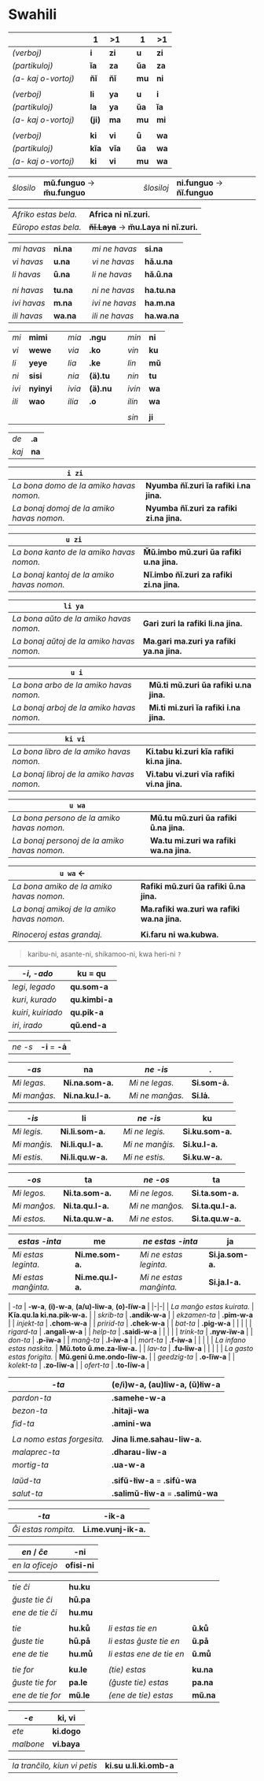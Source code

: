 # Swahili

| | | 1 | >1 | | 1 | >1 |
|-|-|-|-|-|-|-|
| *(verboj)* | | **i**  | **zi** | | **u** | **zi** |
| *(partikuloj)* | | **ĭa**   | **za**   | | **ŭa**  | **za**   |
| *(a- kaj o-vortoj)* | | **n̆ĭ**    | **n̆ĭ**    | | **mu** | **ni**  |
| | | | | | | |
| *(verboj)* | | **li** | **ya** | | **u** | **i**  |
| *(partikuloj)* | | **la**   | **ya**   | | **ŭa**  | **ĭa**   |
| *(a- kaj o-vortoj)* | | **(ji)**    | **ma**  | | **mu** | **mi**  |
| | | | | |
| *(verboj)* | | **ki** | **vi** | | **ȗ** | **wa** |
| *(partikuloj)* | | **kĭa**  | **vĭa**  | | **ŭa**  | **wa**  |
| *(a- kaj o-vortoj)* | | **ki**  | **vi**  | | **mu** | **wa**  |

| | | | | |
|-|-|-|-|-|
| *ŝlosilo* | **mŭ.funguo** → **m̆u.funguo** | | *ŝlosiloj* | **ni.funguo** → **n̆ĭ.funguo** |

| | |
|-|-|
| *Afriko estas bela.* | **Africa ni nĭ.zuri.** |
| *Eŭropo estas bela.* | **~~n̆ĭ.Laya~~** → **m̆u.Laya ni nĭ.zuri.** |

| | | | | |
|-|-|-|-|-|
| *mi havas* | **ni.na** | | *mi ne havas* | **si.na** |
| *vi havas* | **u.na** | | *vi ne havas* | **hă.u.na** |
| *li havas* | **ȗ.na** | | *li ne havas* | **hă.ȗ.na** |
| | | | | |
| *ni havas* | **tu.na** | | *ni ne havas* | **ha.tu.na** |
| *ivi havas* | **m.na** | | *ivi ne havas* | **ha.m.na** |
| *ili havas* | **wa.na** | | *ili ne havas* | **ha.wa.na** |

| | | | | | | | |
|-|-|-|-|-|-|-|-|
| *mi* | **mimi** | | *mia* | **.ngu** | | *min* | **ni** |
| *vi* | **wewe** | | *via* | **.ko** | | *vin* | **ku** |
| *li* | **yeye** | | *lia* | **.ke** | | *lin* | **mŭ** |
| *ni* | **sisi** | | *nia* | **(ä).tu** | | *nin* | **tu** |
| *ivi* | **nyinyi** | | *ivia* | **(ä).nu** | | *ivin* | **wa** |
| *ili* | **wao** | | *ilia* | **.o** | | *ilin* | **wa** |
| | | | | | | | |
| | | | | | | *sin* | **ji** |

| | |
|-|-|
| *de* | **.a** |
| *kaj* | **na** |

| `i zi` | |
|-|-|
| *La bona domo de la amiko havas nomon.* | **Nyumba n̆ĭ.zuri ĭa rafiki i.na jina.** |
| *La bonaj domoj de la amiko havas nomon.* | **Nyumba n̆ĭ.zuri za rafiki zi.na jina.** |

| `u zi` | |
|-|-|
| *La bona kanto de la amiko havas nomon.*   | **M̆ŭ.imbo mŭ.zuri ŭa rafiki u.na jina.** |
| *La bonaj kantoj de la amiko havas nomon.* | **Nĭ.imbo n̆ĭ.zuri za rafiki zi.na jina.** |

| `li ya` | |
|-|-|
| *La bona aŭto de la amiko havas nomon.*   | **Gari zuri la rafiki li.na jina.** |
| *La bonaj aŭtoj de la amiko havas nomon.* | **Ma.gari ma.zuri ya rafiki ya.na jina.** |

| `u i` | |
|-|-|
| *La bona arbo de la amiko havas nomon.*   | **Mŭ.ti mŭ.zuri ŭa rafiki u.na jina.** |
| *La bonaj arboj de la amiko havas nomon.* | **Mi.ti mi.zuri ĭa rafiki i.na jina.** |

| `ki vi` | |
|-|-|
| *La bona libro de la amiko havas nomon.*   | **Ki.tabu ki.zuri kĭa rafiki ki.na jina.** |
| *La bonaj libroj de la amiko havas nomon.* | **Vi.tabu vi.zuri vĭa rafiki vi.na jina.** |

| `u wa` | |
|-|-|
| *La bona persono de la amiko havas nomon.*   | **Mŭ.tu mŭ.zuri ŭa rafiki ȗ.na jina.** |
| *La bonaj personoj de la amiko havas nomon.* | **Wa.tu mi.zuri wa rafiki wa.na jina.** |

| `u wa` ← | |
|-|-|
| *La bona amiko de la amiko havas nomon.*   | **Rafiki mŭ.zuri ŭa rafiki ȗ.na jina.** |
| *La bonaj amikoj de la amiko havas nomon.* | **Ma.rafiki wa.zuri wa rafiki wa.na jina.** |
| | |
| *Rinoceroj estas grandaj.* | **Ki.faru ni wa.kubwa.** |

> karibu-ni, asante-ni, shikamoo-ni, kwa heri-ni `?`

| *-i*, *-ado* | **ku** = **qu** |
|-|-|
| *legi*, *legado* | **qu.som-a** |
| *kuri*, *kurado* | **qu.kimbi-a** |
| *kuiri*, *kuiriado* | **qu.pik-a** |
| *iri*, *irado* | **qŭ.end-a** |

| | |
|-|-|
| *ne -s* | **-i** = **-ȧ** |

| *-as* | **na** | | *ne -is* | **.** |
|-|-|-|-|-|
| *Mi legas.* | **Ni.na.som-a.** | | *Mi ne legas.* | **Si.som-ȧ.** |
| *Mi manĝas.* | **Ni.na.ku.l-a.** | | *Mi ne manĝas.* | **Si.lȧ.** |

| *-is* | **li** | | *ne -is* | **ku** |
|-|-|-|-|-|
| *Mi legis.* | **Ni.li.som-a.** | | *Mi ne legis.* | **Si.ku.som-a.** |
| *Mi manĝis.* | **Ni.li.qu.l-a.** | | *Mi ne manĝis.* | **Si.ku.l-a.** |
| *Mi estis.* | **Ni.li.qu.w-a.** | | *Mi ne estis.* | **Si.ku.w-a.** |

| *-os* | **ta** | | *ne -os* | **ta** |
|-|-|-|-|-|
| *Mi legos.* | **Ni.ta.som-a.** | | *Mi ne legos.* | **Si.ta.som-a.** |
| *Mi manĝos.* | **Ni.ta.qu.l-a.** | | *Mi ne manĝos.* | **Si.ta.qu.l-a.** |
| *Mi estos.* | **Ni.ta.qu.w-a.** | | *Mi ne estos.* | **Si.ta.qu.w-a.** |

| *estas -inta* | **me** | | *ne estas -inta* | **ja** |
|-|-|-|-|-|
| *Mi estas leginta.* | **Ni.me.som-a.** | | *Mi ne estas leginta.* | **Si.ja.som-a.** |
| *Mi estas manĝinta.* | **Ni.me.qu.l-a.** | | *Mi ne estas manĝinta.* | **Si.ja.l-a.** |

| *-ta* | **-w-a**, **(i)-w-a**, **(a/u)-liw-a**, **(o)-lïw-a** |
|-|-| <!-- (e/i)-w-a ? -->
| *La manĝo estas kuirata.* | **Kĭa.qu.la ki.na.pik-w-a.** |
| *skrib-ta* | **.andik-w-a** |
| *ekzamen-ta* | **.pim-w-a** |
| *injekt-ta* | **.chom-w-a** |
| *pririd-ta* | **.chek-w-a** |
| *bat-ta* | **.pig-w-a** |
| | |
| *rigard-ta* | **.angali-w-a** |
| *help-ta* | **.saidi-w-a** |
| | |
| *trink-ta* | **.nyw-ïw-a** |
| *don-ta* | **.p-ïw-a** |
| *manĝ-ta* | **.l-iw-a** |
| *mort-ta* | **.f-iw-a** |
| | |
| *La infano estas naskita.* | **Mŭ.toto ȗ.me.za-liw-a.** |
| *lav-ta* | **.fu-liw-a** |
| | |
| *La gasto estas forigita.* | **Mŭ.geni ȗ.me.ondo-lïw-a.** |
| *geedzig-ta* | **.o-lïw-a** |
| *kolekt-ta* | **.zo-lïw-a** |
| *ofert-ta* | **.to-lïw-a** |

| *-ta* | **(e/i)w-a**, **(au)liw-a**, **(ŭ)łiw-a** |
|-|-|
| *pardon-ta* | **.samehe-w-a** |
| *bezon-ta* | **.hitaji-wa** |
| *fid-ta* | **.amini-wa** |
| | |
| *La nomo estas forgesita.* | **Jina li.me.sahau-liw-a.** |
| *malaprec-ta* | **.dharau-liw-a** |
| *mortig-ta* | **.ua-w-a** |
| | |
| *laŭd-ta* | **.sifŭ-łiw-a** = **.sifu̇-wa** |
| *salut-ta* | **.salimŭ-łiw-a** = **.salimu̇-wa** |

| *-ta* | **-ik-a** |
|-|-|
| *Ĝi estas rompita.* | **Li.me.vunj-ik-a.** |

| *en* / *ĉe* | **-ni** |
|-|-|
| *en la oficejo* | **ofisi-ni** |

| | | | | |
|-|-|-|-|-|
| *tie ĉi* | **hu.ku** | | | |
| *ĝuste tie ĉi* | **hȗ.pa** | | | |
| *ene de tie ĉi* | **hu.mu** | | | |
| | | | | |
| *tie* | **hu.ků** | | *li estas tie en* | **ũ.ků** |
| *ĝuste tie* | **hȗ.på** | | *li estas ĝuste tie en* | **ũ.på** |
| *ene de tie* | **hu.mů** | | *li estas ene de tie en* | **ũ.mů** |
| | | | | |
| *tie for* | **ku.le** | | *(tie) estas* | **ku.na** |
| *ĝuste tie for* | **pa.le** | | *(ĝuste tie) estas* | **pa.na** |
| *ene de tie for* | **mŭ.le** | | *(ene de tie) estas* | **mŭ.na** |

| *-e* | **ki**, **vi** |
|-|-|
| *ete* | **ki.dogo** |
| *malbone* | **vi.baya** |

<!-- -lik- `?` -->

| | |
|-|-|
| *la tranĉilo, kiun vi petis* | **ki.su u.li.ki.omb-a** |
